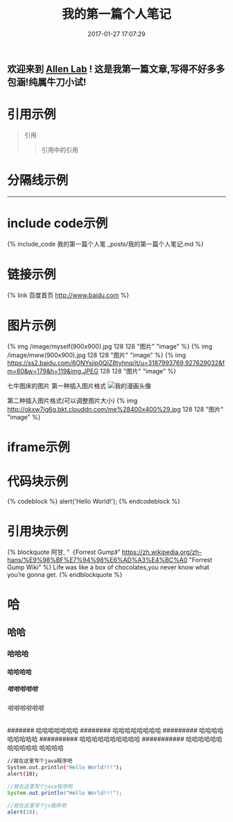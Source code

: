 ﻿---
title: 我的第一篇个人笔记
date: 2017-01-27 17:07:29
categories:
- 随笔
tags:
- 个人
- 杂谈
- 心情
photos:
- http://bruce.u.qiniudn.com/2013/11/27/reading/photos-0.jpg
- http://bruce.u.qiniudn.com/2013/11/27/reading/photos-1.jpg
---

## 欢迎来到 [Allen Lab](http://www.allenleung.tk/) ! 这是我第一篇文章,写得不好多多包涵!纯属牛刀小试!

<!--more-->

# 引用示例
>引用
 >>引用中的引用

# 分隔线示例
---

# include code示例
{% include_code 我的第一篇个人笔 _posts/我的第一篇个人笔记.md %}

# 链接示例
{% link 百度首页 http://www.baidu.com %}

# 图片示例
{% img /image/myself(900x900).jpg 128 128 "图片" "image" %}
{% img /image/mww(900x900).jpg 128 128 "图片" "image" %}
{% img https://ss2.baidu.com/6ONYsjip0QIZ8tyhnq/it/u=3187993769,927629032&fm=80&w=179&h=119&img.JPEG 128 128 "图片" "image" %}

七牛图床的图片
第一种插入图片格式
![我的漫画头像](http://okxw7jg6g.bkt.clouddn.com/me%28400x400%29.jpg)

第二种插入图片格式(可以调整图片大小)
{% img http://okxw7jg6g.bkt.clouddn.com/me%28400x400%29.jpg 128 128 "图片" "image" %}

# iframe示例
<!---
iframe http://v.youku.com/v_show/id_XMjQ3Nzc0NTA0NA==.html?from=s1.8-3-1.1&spm=a2h0k.8191407.0.0
-->

# 代码块示例
{% codeblock %}
alert('Hello World!');
{% endcodeblock %}

# 引用块示例
{% blockquote 阿甘, "《Forrest Gump》" https://zh.wikipedia.org/zh-hans/%E9%98%BF%E7%94%98%E6%AD%A3%E4%BC%A0 "Forrest Gump Wiki" %}
Life was like a box of chocolates,you never know what you’re gonna get.
{% endblockquote %}

# 哈
## 哈哈
### 哈哈哈
#### 哈哈哈哈
##### 哈哈哈哈哈
###### 哈哈哈哈哈哈
####### 哈哈哈哈哈哈哈
######## 哈哈哈哈哈哈哈哈
######### 哈哈哈哈哈哈哈哈哈
########## 哈哈哈哈哈哈哈哈哈哈
########### 哈哈哈哈哈哈哈哈哈哈哈
哈哈哈哈

``` bash
//就在这里写个java程序吧
System.out.println("Hello World!!!");
alert(10);
```

``` java java程序 http://www.baidu.com "hello world"
//就在这里写个java程序吧
System.out.println("Hello World!!!");
```

``` javascript
//就在这里写个js程序吧
alert(10);
```
